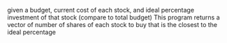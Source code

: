 given a budget, current cost of each stock, and ideal percentage investment of that stock (compare to total budget)
This program returns a vector of number of shares of each stock to buy that is the closest to the ideal percentage
